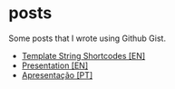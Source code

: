 # posts
Some posts that I wrote using Github Gist.

- [Template String Shortcodes [EN]](https://gist.github.com/rafaelkendrik/efeaf20bf6999a33321c43f305798ab5)
- [Presentation [EN]](https://gist.github.com/rafaelkendrik/a9d8b1dd7bbd2e531b79080a6d2a8133)
- [Apresentação [PT]](https://gist.github.com/rafaelkendrik/3dc3f3eddced6ea19630a10d92c79e4b)
